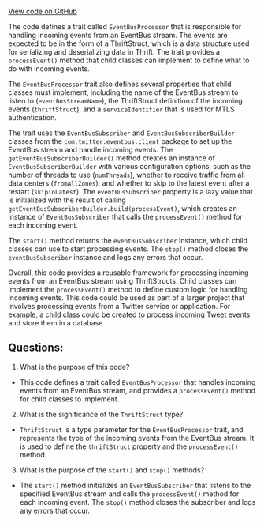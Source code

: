 [View code on GitHub](https://github.com/misbahsy/the-algorithm/recos-injector/server/src/main/scala/com/twitter/recosinjector/event_processors/EventBusProcessor.scala)

The code defines a trait called `EventBusProcessor` that is responsible for handling incoming events from an EventBus stream. The events are expected to be in the form of a ThriftStruct, which is a data structure used for serializing and deserializing data in Thrift. The trait provides a `processEvent()` method that child classes can implement to define what to do with incoming events.

The `EventBusProcessor` trait also defines several properties that child classes must implement, including the name of the EventBus stream to listen to (`eventBusStreamName`), the ThriftStruct definition of the incoming events (`thriftStruct`), and a `serviceIdentifier` that is used for MTLS authentication.

The trait uses the `EventBusSubscriber` and `EventBusSubscriberBuilder` classes from the `com.twitter.eventbus.client` package to set up the EventBus stream and handle incoming events. The `getEventBusSubscriberBuilder()` method creates an instance of `EventBusSubscriberBuilder` with various configuration options, such as the number of threads to use (`numThreads`), whether to receive traffic from all data centers (`fromAllZones`), and whether to skip to the latest event after a restart (`skipToLatest`). The `eventBusSubscriber` property is a lazy value that is initialized with the result of calling `getEventBusSubscriberBuilder.build(processEvent)`, which creates an instance of `EventBusSubscriber` that calls the `processEvent()` method for each incoming event.

The `start()` method returns the `eventBusSubscriber` instance, which child classes can use to start processing events. The `stop()` method closes the `eventBusSubscriber` instance and logs any errors that occur.

Overall, this code provides a reusable framework for processing incoming events from an EventBus stream using ThriftStructs. Child classes can implement the `processEvent()` method to define custom logic for handling incoming events. This code could be used as part of a larger project that involves processing events from a Twitter service or application. For example, a child class could be created to process incoming Tweet events and store them in a database.
## Questions: 
 1. What is the purpose of this code?
- This code defines a trait called `EventBusProcessor` that handles incoming events from an EventBus stream, and provides a `processEvent()` method for child classes to implement.

2. What is the significance of the `ThriftStruct` type?
- `ThriftStruct` is a type parameter for the `EventBusProcessor` trait, and represents the type of the incoming events from the EventBus stream. It is used to define the `thriftStruct` property and the `processEvent()` method.

3. What is the purpose of the `start()` and `stop()` methods?
- The `start()` method initializes an `EventBusSubscriber` that listens to the specified EventBus stream and calls the `processEvent()` method for each incoming event. The `stop()` method closes the subscriber and logs any errors that occur.